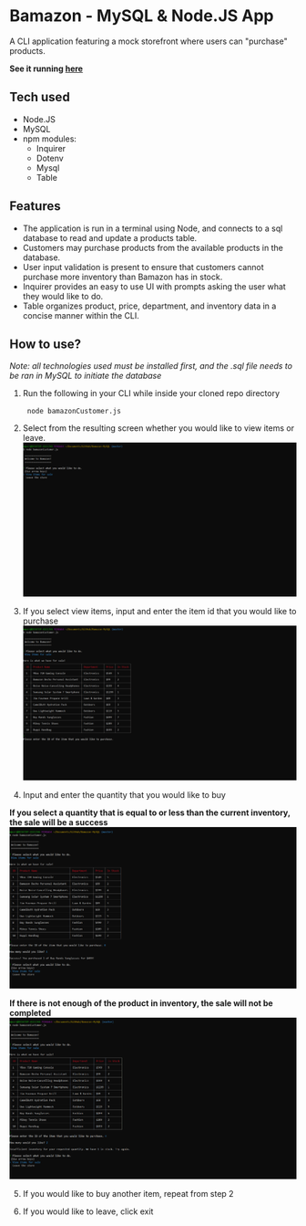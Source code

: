 # Bamazon - MySQL & Node.JS App
A CLI application featuring a mock storefront where users can "purchase" products.

**See it running [here](https://drive.google.com/open?id=17pVEpH-R6eBCQIkiEn1cD-_6FRX1IX3p)**

## Tech used
- Node.JS
- MySQL
- npm modules:
    - Inquirer
    - Dotenv
    - Mysql
    - Table

## Features
- The application is run in a terminal using Node, and connects to a sql database to read and update a products table.
- Customers may purchase products from the available products in the database. 
- User input validation is present to ensure that customers cannot purchase more inventory than Bamazon has in stock.
- Inquirer provides an easy to use UI with prompts asking the user what they would like to do.
- Table organizes product, price, department, and inventory data in a concise manner within the CLI.

## How to use? 
*Note: all technologies used must be installed first, and the .sql file needs to be ran in MySQL to initiate the database*

1. Run the following in your CLI while inside your cloned repo directory

		node bamazonCustomer.js

2. Select from the resulting screen whether you would like to view items or leave.
![Choose to view products or exit the app](/media/bamazon1.png)

3. If you select view items, input and enter the item id that you would like to purchase
![Select a item ID](/media/bamazon2.png)

4. Input and enter the quantity that you would like to buy

  **If you select a quantity that is equal to or less than the current inventory, the sale will be a success**
![Sale Success](/media/bamazon3.png)

  **If there is not enough of the product in inventory, the sale will not be completed**
![Sale Failed](/media/bamazon4.png)

5. If you would like to buy another item, repeat from step 2

6. If you would like to leave, click exit
